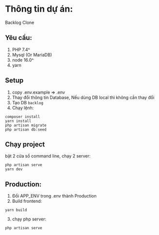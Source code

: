 # Thông tin dự án:
Backlog Clone
## Yêu cầu:
1. PHP 7.4^
2. Mysql (Or MariaDB)
3. node 16.0^
4. yarn
## Setup
1. copy .env.example => .env
2. Thay đổi thông tin Database, Nếu dùng DB local thì không cần thay đổi
3. Tạo DB `backlog`
4. Chạy lệnh:
```
composer install
yarn install
php artisan migrate
php artisan db:seed
```
## Chạy project
bật 2 cửa sổ command line, chạy 2 server:
```
php artisan serve
yarn dev
```

## Production:
1. Đổi APP_ENV trong .env thành Production
2. Build frontend:
```
yarn build
```
3. chạy php server:
```
php artisan serve
```